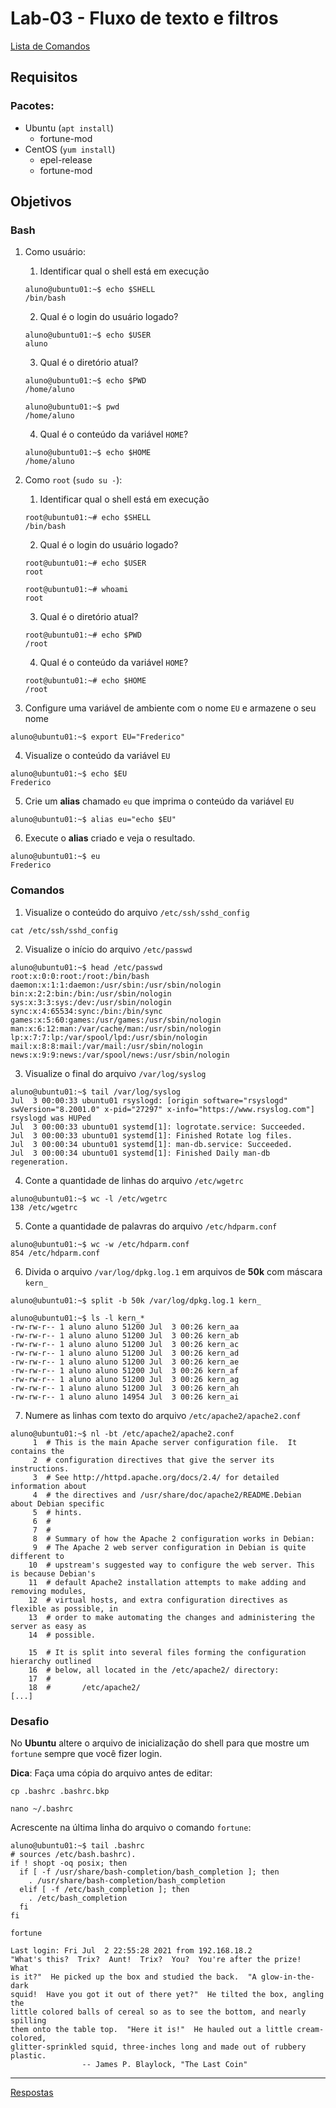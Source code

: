 # Lab-03 - Fluxo de texto e filtros

[Lista de Comandos](../comandos.md)

## Requisitos

### Pacotes:

- Ubuntu (`apt install`)
    - fortune-mod
- CentOS (`yum install`)
    - epel-release
    - fortune-mod

## Objetivos

### Bash

1. Como usuário:
    1. Identificar qual o shell está em execução

    ```
    aluno@ubuntu01:~$ echo $SHELL
    /bin/bash
    ```

    2. Qual é o login do usuário logado?

    ```
    aluno@ubuntu01:~$ echo $USER
    aluno
    ```

    3. Qual é o diretório atual?

    ```
    aluno@ubuntu01:~$ echo $PWD
    /home/aluno

    aluno@ubuntu01:~$ pwd
    /home/aluno
    ```

    4. Qual é o conteúdo da variável `HOME`?

    ```
    aluno@ubuntu01:~$ echo $HOME
    /home/aluno
    ```

2. Como `root` (`sudo su -`):
    1. Identificar qual o shell está em execução

    ```
    root@ubuntu01:~# echo $SHELL
    /bin/bash
    ```

    2. Qual é o login do usuário logado?

    ```
    root@ubuntu01:~# echo $USER
    root

    root@ubuntu01:~# whoami
    root
    ```

    3. Qual é o diretório atual?

    ```
    root@ubuntu01:~# echo $PWD
    /root
    ```

    4. Qual é o conteúdo da variável `HOME`?

    ```
    root@ubuntu01:~# echo $HOME
    /root
    ```

3. Configure uma variável de ambiente com o nome `EU` e armazene o seu nome

```
aluno@ubuntu01:~$ export EU="Frederico"
```

4. Visualize o conteúdo da variável `EU`

```
aluno@ubuntu01:~$ echo $EU
Frederico

```

5. Crie um __alias__ chamado `eu` que imprima o conteúdo da variável `EU`

```
aluno@ubuntu01:~$ alias eu="echo $EU"
```

6. Execute o __alias__ criado e veja o resultado.

```
aluno@ubuntu01:~$ eu
Frederico
```

### Comandos

1. Visualize o conteúdo do arquivo `/etc/ssh/sshd_config`

```
cat /etc/ssh/sshd_config
```

2. Visualize o início do arquivo `/etc/passwd`

```
aluno@ubuntu01:~$ head /etc/passwd
root:x:0:0:root:/root:/bin/bash
daemon:x:1:1:daemon:/usr/sbin:/usr/sbin/nologin
bin:x:2:2:bin:/bin:/usr/sbin/nologin
sys:x:3:3:sys:/dev:/usr/sbin/nologin
sync:x:4:65534:sync:/bin:/bin/sync
games:x:5:60:games:/usr/games:/usr/sbin/nologin
man:x:6:12:man:/var/cache/man:/usr/sbin/nologin
lp:x:7:7:lp:/var/spool/lpd:/usr/sbin/nologin
mail:x:8:8:mail:/var/mail:/usr/sbin/nologin
news:x:9:9:news:/var/spool/news:/usr/sbin/nologin
```

3. Visualize o final do arquivo `/var/log/syslog`

```
aluno@ubuntu01:~$ tail /var/log/syslog
Jul  3 00:00:33 ubuntu01 rsyslogd: [origin software="rsyslogd" swVersion="8.2001.0" x-pid="27297" x-info="https://www.rsyslog.com"] rsyslogd was HUPed
Jul  3 00:00:33 ubuntu01 systemd[1]: logrotate.service: Succeeded.
Jul  3 00:00:33 ubuntu01 systemd[1]: Finished Rotate log files.
Jul  3 00:00:34 ubuntu01 systemd[1]: man-db.service: Succeeded.
Jul  3 00:00:34 ubuntu01 systemd[1]: Finished Daily man-db regeneration.

```

4. Conte a quantidade de linhas do arquivo `/etc/wgetrc`

```
aluno@ubuntu01:~$ wc -l /etc/wgetrc
138 /etc/wgetrc
```

5. Conte a quantidade de palavras do arquivo `/etc/hdparm.conf`

```
aluno@ubuntu01:~$ wc -w /etc/hdparm.conf
854 /etc/hdparm.conf
```

6. Divida o arquivo `/var/log/dpkg.log.1` em arquivos de **50k** com máscara `kern_`

```
aluno@ubuntu01:~$ split -b 50k /var/log/dpkg.log.1 kern_

aluno@ubuntu01:~$ ls -l kern_*
-rw-rw-r-- 1 aluno aluno 51200 Jul  3 00:26 kern_aa
-rw-rw-r-- 1 aluno aluno 51200 Jul  3 00:26 kern_ab
-rw-rw-r-- 1 aluno aluno 51200 Jul  3 00:26 kern_ac
-rw-rw-r-- 1 aluno aluno 51200 Jul  3 00:26 kern_ad
-rw-rw-r-- 1 aluno aluno 51200 Jul  3 00:26 kern_ae
-rw-rw-r-- 1 aluno aluno 51200 Jul  3 00:26 kern_af
-rw-rw-r-- 1 aluno aluno 51200 Jul  3 00:26 kern_ag
-rw-rw-r-- 1 aluno aluno 51200 Jul  3 00:26 kern_ah
-rw-rw-r-- 1 aluno aluno 14954 Jul  3 00:26 kern_ai

```

7. Numere as linhas com texto do arquivo `/etc/apache2/apache2.conf`

```
aluno@ubuntu01:~$ nl -bt /etc/apache2/apache2.conf
     1  # This is the main Apache server configuration file.  It contains the
     2  # configuration directives that give the server its instructions.
     3  # See http://httpd.apache.org/docs/2.4/ for detailed information about
     4  # the directives and /usr/share/doc/apache2/README.Debian about Debian specific
     5  # hints.
     6  #
     7  #
     8  # Summary of how the Apache 2 configuration works in Debian:
     9  # The Apache 2 web server configuration in Debian is quite different to
    10  # upstream's suggested way to configure the web server. This is because Debian's
    11  # default Apache2 installation attempts to make adding and removing modules,
    12  # virtual hosts, and extra configuration directives as flexible as possible, in
    13  # order to make automating the changes and administering the server as easy as
    14  # possible.

    15  # It is split into several files forming the configuration hierarchy outlined
    16  # below, all located in the /etc/apache2/ directory:
    17  #
    18  #       /etc/apache2/
[...]
```



### Desafio

No **Ubuntu** altere o arquivo de inicialização do shell para que mostre um `fortune` sempre que você fizer login.

**Dica**: Faça uma cópia do arquivo antes de editar:

```
cp .bashrc .bashrc.bkp
```


```
nano ~/.bashrc
```

Acrescente na última linha do arquivo o comando `fortune`:

```
aluno@ubuntu01:~$ tail .bashrc
# sources /etc/bash.bashrc).
if ! shopt -oq posix; then
  if [ -f /usr/share/bash-completion/bash_completion ]; then
    . /usr/share/bash-completion/bash_completion
  elif [ -f /etc/bash_completion ]; then
    . /etc/bash_completion
  fi
fi

fortune
```

```
Last login: Fri Jul  2 22:55:28 2021 from 192.168.18.2
"What's this?  Trix?  Aunt!  Trix?  You?  You're after the prize!  What
is it?"  He picked up the box and studied the back.  "A glow-in-the-dark
squid!  Have you got it out of there yet?"  He tilted the box, angling the
little colored balls of cereal so as to see the bottom, and nearly spilling
them onto the table top.  "Here it is!"  He hauled out a little cream-colored,
glitter-sprinkled squid, three-inches long and made out of rubbery plastic.
                -- James P. Blaylock, "The Last Coin"
```

------------
[Respostas](respostas.md)
